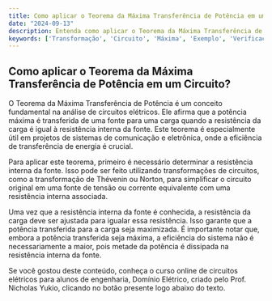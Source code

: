 ```yaml
---
title: Como aplicar o Teorema da Máxima Transferência de Potência em um Circuito?
date: "2024-09-13"
description: Entenda como aplicar o Teorema da Máxima Transferência de Potência em circuitos elétricos.
keywords: ['Transformação', 'Circuito', 'Máxima', 'Exemplo', 'Verificação', 'Teorema', 'Equivalente']
---
```


## Como aplicar o Teorema da Máxima Transferência de Potência em um Circuito?

O Teorema da Máxima Transferência de Potência é um conceito fundamental na análise de circuitos elétricos. Ele afirma que a potência máxima é transferida de uma fonte para uma carga quando a resistência da carga é igual à resistência interna da fonte. Este teorema é especialmente útil em projetos de sistemas de comunicação e eletrônica, onde a eficiência de transferência de energia é crucial.

Para aplicar este teorema, primeiro é necessário determinar a resistência interna da fonte. Isso pode ser feito utilizando transformações de circuitos, como a transformação de Thévenin ou Norton, para simplificar o circuito original em uma fonte de tensão ou corrente equivalente com uma resistência interna associada.

Uma vez que a resistência interna da fonte é conhecida, a resistência da carga deve ser ajustada para igualar essa resistência. Isso garante que a potência transferida para a carga seja maximizada. É importante notar que, embora a potência transferida seja máxima, a eficiência do sistema não é necessariamente a maior, pois metade da potência é dissipada na resistência interna da fonte.

Se você gostou deste conteúdo, conheça o curso online de circuitos elétricos para alunos de engenharia, Domínio Elétrico, criado pelo Prof. Nicholas Yukio, clicando no botão presente logo abaixo do texto.